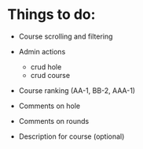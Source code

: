 # Things to do:
- Course scrolling and filtering
- Admin actions
    - crud hole
    - crud course

- Course ranking (AA-1, BB-2, AAA-1)
- Comments on hole
- Comments on rounds
- Description for course (optional)